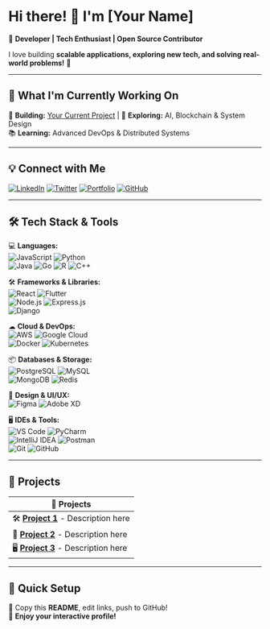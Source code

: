 # Hi there! 👋 I'm [Your Name]  
🚀 **Developer | Tech Enthusiast | Open Source Contributor**  

I love building **scalable applications, exploring new tech, and solving real-world problems!** 🎯  

---

## 🌟 **What I'm Currently Working On**  
🔨 **Building:** [Your Current Project](Your_Project_Link) | 🎯 **Exploring:** AI, Blockchain & System Design  
📚 **Learning:** Advanced DevOps & Distributed Systems  

---

## 💡 **Connect with Me**  
[![LinkedIn](https://img.shields.io/badge/-LinkedIn-0A66C2?style=flat&logo=linkedin&logoColor=white)](https://linkedin.com/in/yourusername)
[![Twitter](https://img.shields.io/badge/-Twitter-1DA1F2?style=flat&logo=twitter&logoColor=white)](https://twitter.com/yourusername)
[![Portfolio](https://img.shields.io/badge/-Portfolio-000?style=flat&logo=react&logoColor=white)](https://yourportfolio.com)
[![GitHub](https://img.shields.io/badge/-GitHub-181717?style=flat&logo=github&logoColor=white)](https://github.com/yourusername)  

---

## 🛠️ **Tech Stack & Tools**  
💻 **Languages:**  
![JavaScript](https://img.shields.io/badge/-JavaScript-F7DF1E?style=flat&logo=javascript&logoColor=black) ![Python](https://img.shields.io/badge/-Python-3776AB?style=flat&logo=python&logoColor=white)  
![Java](https://img.shields.io/badge/-Java-007396?style=flat&logo=java&logoColor=white) ![Go](https://img.shields.io/badge/-Go-00ADD8?style=flat&logo=go&logoColor=white) ![R](https://img.shields.io/badge/-R-276DC3?style=flat&logo=r&logoColor=white) ![C++](https://img.shields.io/badge/-C++-00599C?style=flat&logo=cplusplus&logoColor=white)  

🛠 **Frameworks & Libraries:**  
![React](https://img.shields.io/badge/-React-61DAFB?style=flat&logo=react&logoColor=black) ![Flutter](https://img.shields.io/badge/-Flutter-02569B?style=flat&logo=flutter&logoColor=white)  
![Node.js](https://img.shields.io/badge/-Node.js-339933?style=flat&logo=nodedotjs&logoColor=white) ![Express.js](https://img.shields.io/badge/-Express.js-000000?style=flat&logo=express&logoColor=white)  
![Django](https://img.shields.io/badge/-Django-092E20?style=flat&logo=django&logoColor=white)  

☁ **Cloud & DevOps:**  
![AWS](https://img.shields.io/badge/-AWS-232F3E?style=flat&logo=amazonaws&logoColor=white) ![Google Cloud](https://img.shields.io/badge/-Google%20Cloud-4285F4?style=flat&logo=googlecloud&logoColor=white)  
![Docker](https://img.shields.io/badge/-Docker-2496ED?style=flat&logo=docker&logoColor=white) ![Kubernetes](https://img.shields.io/badge/-Kubernetes-326CE5?style=flat&logo=kubernetes&logoColor=white)  

📦 **Databases & Storage:**  
![PostgreSQL](https://img.shields.io/badge/-PostgreSQL-4169E1?style=flat&logo=postgresql&logoColor=white) ![MySQL](https://img.shields.io/badge/-MySQL-4479A1?style=flat&logo=mysql&logoColor=white)  
![MongoDB](https://img.shields.io/badge/-MongoDB-47A248?style=flat&logo=mongodb&logoColor=white) ![Redis](https://img.shields.io/badge/-Redis-DC382D?style=flat&logo=redis&logoColor=white)  

🎨 **Design & UI/UX:**  
![Figma](https://img.shields.io/badge/-Figma-F24E1E?style=flat&logo=figma&logoColor=white) ![Adobe XD](https://img.shields.io/badge/-Adobe%20XD-FF61F6?style=flat&logo=adobexd&logoColor=white)  

🖥 **IDEs & Tools:**  
![VS Code](https://img.shields.io/badge/-VS%20Code-007ACC?style=flat&logo=visual-studio-code&logoColor=white) ![PyCharm](https://img.shields.io/badge/-PyCharm-000000?style=flat&logo=pycharm&logoColor=white)  
![IntelliJ IDEA](https://img.shields.io/badge/-IntelliJ%20IDEA-000000?style=flat&logo=intellij-idea&logoColor=white) ![Postman](https://img.shields.io/badge/-Postman-FF6C37?style=flat&logo=postman&logoColor=white)  
![Git](https://img.shields.io/badge/-Git-F05032?style=flat&logo=git&logoColor=white) ![GitHub](https://img.shields.io/badge/-GitHub-181717?style=flat&logo=github&logoColor=white)  

---

## 📌 **Projects**  
| 🚀 **Projects** |
|---------------|
| 🛠️ **[Project 1](Project_Link)** - Description here |
| 📱 **[Project 2](Project_Link)** - Description here |
| 🖥️ **[Project 3](Project_Link)** - Description here |

---

## 🚀 **Quick Setup**  
📌 Copy this **README**, edit links, push to GitHub!  
🎯 **Enjoy your interactive profile!**  
